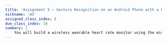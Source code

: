 ```yaml
---
title: 'Assignment 5 – Gesture Recognition on an Android Phone with a PSoC'
nickname: 'A5'
assigned_class_index: 8
due_class_index: 10
summary: |
    You will build a wireless wearable heart rate monitor using the micro-controller, Bluetooth, and PPG modules we provided in class. The aim of this project is learn how to write basic micro-controller code, interface with an analog sensor, and stream data to a mobile device using Bluetooth. Using the sample code provided in class and from your experience from the previous assignments, you will sample raw data from the PPG sensor and do some pre-processing (basic filtering) on the micro-controller itself and send this pre-proposed data in real-time to the android device using Bluetooth. On the android, you will write an app that collects this data, further processes the data (peak counting or frequency tracking) to determine the heart rate. Your android app should also graph the heart rate in real time. You are welcome to architect the system how you like, but we ask that you do some processing on the micro-controller. It is tempting to stream all the raw data from the PPG sensor to the android device and process everything there. Sometimes this makes sense, but many times with power constrained devices you want to reduce the amount of wireless transmission to conserve power. Your wearable monitor should be able to operate while someone is walking around, so your 3D printed case will be critical in holding your sensor and hardware firmly in place on you finger. You will submit your arduino sketch file for your micro-controller, the android source, your final case design (STL file), and a video of your system working.
---
```

